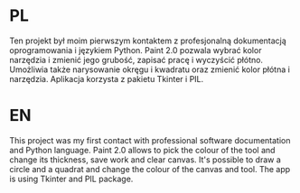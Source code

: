 # PL
Ten projekt był moim pierwszym kontaktem z profesjonalną dokumentacją oprogramowania i językiem Python. Paint 2.0 pozwala wybrać kolor narzędzia i zmienić jego grubość, zapisać pracę i wyczyścić płótno. Umożliwia także narysowanie okręgu i kwadratu oraz zmienić kolor płótna i narzędzia. Aplikacja korzysta z pakietu Tkinter i PIL.

# EN
This project was my first contact with professional software documentation and Python language. Paint 2.0 allows to pick the colour of the tool and change its thickness, save work and clear canvas. It's possible to draw a circle and a quadrat and change the colour of the canvas and tool. The app is using Tkinter and PIL package. 

